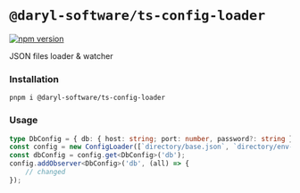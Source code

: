 # `@daryl-software/ts-config-loader`
[![npm version](https://badge.fury.io/js/@daryl-software%2Fts-config-loader.svg)](https://badge.fury.io/js/@daryl-software%2Fts-config-loader)


JSON files loader & watcher

### Installation
```shell
pnpm i @daryl-software/ts-config-loader
```

### Usage
```typescript
type DbConfig = { db: { host: string; port: number, password?: string }[] };
const config = new ConfigLoader([`directory/base.json`, `directory/env-override.json`], { verbose: true });
const dbConfig = config.get<DbConfig>('db');
config.addObserver<DbConfig>('db', (all) => {
    // changed
});
```
